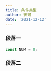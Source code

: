 ```yaml
---
title: 条件类型
author: 安可
date: '2021-12-12'
---
```


### 段落一

```javascript
const NUM = 0;

```

### 段落二